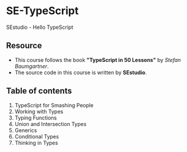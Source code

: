 # SE-TypeScript
SEstudio - Hello TypeScript

## Resource
* This course follows the book __"TypeScript in 50 Lessons"__ by *Stefan Baumgartner*.
* The source code in this course is written by __SEstudio__.

## Table of contents
1. TypeScript for Smashing People
2. Working with Types
3. Typing Functions
4. Union and Intersection Types
5. Generics
6. Conditional Types
7. Thinking in Types